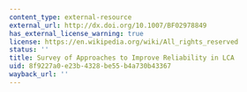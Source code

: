 ```yaml
---
content_type: external-resource
external_url: http://dx.doi.org/10.1007/BF02978849
has_external_license_warning: true
license: https://en.wikipedia.org/wiki/All_rights_reserved
status: ''
title: Survey of Approaches to Improve Reliability in LCA
uid: 8f9227a0-e23b-4328-be55-b4a730b43367
wayback_url: ''
---
```

